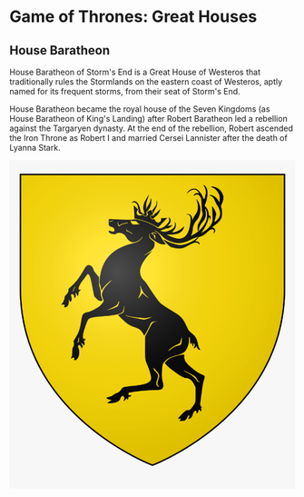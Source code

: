 # Game of Thrones: Great Houses

## House Baratheon

House Baratheon of Storm's End is a Great House of Westeros that traditionally rules the Stormlands on the eastern coast of Westeros, aptly named for its frequent storms, from their seat of Storm's End.

House Baratheon became the royal house of the Seven Kingdoms (as House Baratheon of King's Landing) after Robert Baratheon led a rebellion against the Targaryen dynasty. At the end of the rebellion, Robert ascended the Iron Throne as Robert I and married Cersei Lannister after the death of Lyanna Stark.

![](houses/baratheon.png)